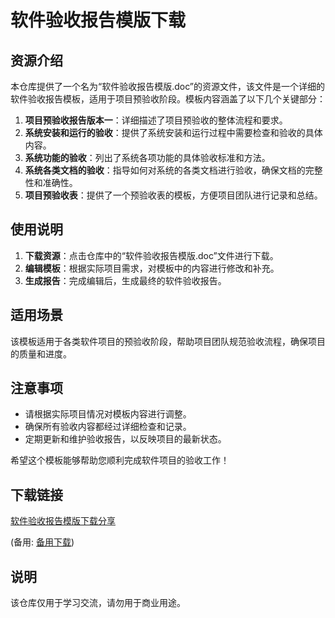 # 软件验收报告模版下载

## 资源介绍

本仓库提供了一个名为“软件验收报告模版.doc”的资源文件，该文件是一个详细的软件验收报告模板，适用于项目预验收阶段。模板内容涵盖了以下几个关键部分：

1. **项目预验收报告版本一**：详细描述了项目预验收的整体流程和要求。
2. **系统安装和运行的验收**：提供了系统安装和运行过程中需要检查和验收的具体内容。
3. **系统功能的验收**：列出了系统各项功能的具体验收标准和方法。
4. **系统各类文档的验收**：指导如何对系统的各类文档进行验收，确保文档的完整性和准确性。
5. **项目预验收表**：提供了一个预验收表的模板，方便项目团队进行记录和总结。

## 使用说明

1. **下载资源**：点击仓库中的“软件验收报告模版.doc”文件进行下载。
2. **编辑模板**：根据实际项目需求，对模板中的内容进行修改和补充。
3. **生成报告**：完成编辑后，生成最终的软件验收报告。

## 适用场景

该模板适用于各类软件项目的预验收阶段，帮助项目团队规范验收流程，确保项目的质量和进度。

## 注意事项

- 请根据实际项目情况对模板内容进行调整。
- 确保所有验收内容都经过详细检查和记录。
- 定期更新和维护验收报告，以反映项目的最新状态。

希望这个模板能够帮助您顺利完成软件项目的验收工作！

## 下载链接
[软件验收报告模版下载分享](https://pan.quark.cn/s/154271430268) 

(备用: [备用下载](https://pan.baidu.com/s/1G8uzbr-SvgEDf35rctbtqQ?pwd=1234))

## 说明

该仓库仅用于学习交流，请勿用于商业用途。
